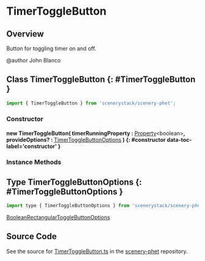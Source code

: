 # TimerToggleButton

## Overview

Button for toggling timer on and off.

@author John Blanco

## Class TimerToggleButton {: #TimerToggleButton }


```js
import { TimerToggleButton } from 'scenerystack/scenery-phet';
```
### Constructor

#### new TimerToggleButton( timerRunningProperty : <span style="font-weight: 400;">[Property](../axon/Property.md)&lt;<span style="color: hsla(calc(var(--md-hue) + 180deg),80%,40%,1);">boolean</span>&gt;</span>, provideOptions? : <span style="font-weight: 400;">[TimerToggleButtonOptions](../scenery-phet/TimerToggleButton.md#TimerToggleButtonOptions)</span> ) {: #constructor data-toc-label='constructor' }

### Instance Methods





## Type TimerToggleButtonOptions {: #TimerToggleButtonOptions }


```js
import type { TimerToggleButtonOptions } from 'scenerystack/scenery-phet';
```


[BooleanRectangularToggleButtonOptions](../sun/BooleanRectangularToggleButton.md#BooleanRectangularToggleButtonOptions)



## Source Code

See the source for [TimerToggleButton.ts](https://github.com/phetsims/scenery-phet/blob/main/js/buttons/TimerToggleButton.ts) in the [scenery-phet](https://github.com/phetsims/scenery-phet) repository.
